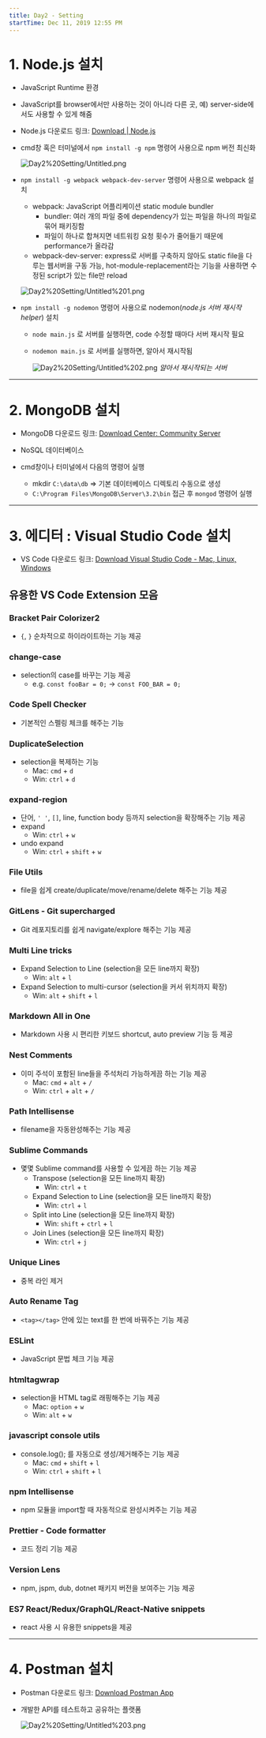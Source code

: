 ```yaml
---
title: Day2 - Setting
startTime: Dec 11, 2019 12:55 PM
---
```


# 1. Node.js 설치

- JavaScript Runtime 환경
- JavaScript를 browser에서만 사용하는 것이 아니라 다른 곳, 예) server-side에서도 사용할 수 있게 해줌

- Node.js 다운로드 링크: [Download | Node.js](https://nodejs.org/en/download/)

- cmd창 혹은 터미널에서 `npm install -g npm` 명령어 사용으로 npm 버전 최신화

    ![Day2%20Setting/Untitled.png](Day2%20Setting/Untitled.png)

- `npm install -g webpack webpack-dev-server` 명령어 사용으로 webpack 설치
    - webpack: JavaScript 어플리케이션 static module bundler
        - bundler: 여러 개의 파일 중에 dependency가 있는 파일을 하나의 파일로 묶어 패키징함
        - 파일이 하나로 합쳐지면 네트워킹 요청 횟수가 줄어들기 때문에 performance가 올라감
    - webpack-dev-server: express로 서버를 구축하지 않아도 static file을 다루는 웹서버을 구동 가능, hot-module-replacement라는 기능을 사용하면 수정된 script가 있는 file만 reload

    ![Day2%20Setting/Untitled%201.png](Day2%20Setting/Untitled%201.png)

- `npm install -g nodemon` 명령어 사용으로 nodemon(*node.js 서버 재시작 helper*) 설치
    - `node main.js` 로 서버를 실행하면, code 수정할 때마다 서버 재시작 필요
    - `nodemon main.js` 로 서버를 실행하면, 알아서 재시작됨

        ![Day2%20Setting/Untitled%202.png](Day2%20Setting/Untitled%202.png)
        *알아서 재시작되는 서버*

---

# 2. MongoDB 설치

- MongoDB 다운로드 링크: [Download Center: Community Server](https://www.mongodb.com/download-center/community)

- NoSQL 데이터베이스

- cmd창이나 터미널에서 다음의 명령어 실행
    - mkdir `C:\data\db` ⇒ 기본 데이터베이스 디렉토리 수동으로 생성
    - `C:\Program Files\MongoDB\Server\3.2\bin` 접근 후 `mongod` 명령어 실행

---

# 3. 에디터 : Visual Studio Code 설치

- VS Code 다운로드 링크: [Download Visual Studio Code - Mac, Linux, Windows](https://code.visualstudio.com/download)

## 유용한 VS Code Extension 모음

### Bracket Pair Colorizer2

- `{`, `}` 순차적으로 하이라이트하는 기능 제공

### change-case

- selection의 case를 바꾸는 기능 제공
    - e.g. `const fooBar = 0;` → `const FOO_BAR = 0;`

### Code Spell Checker

- 기본적인 스펠링 체크를 해주는 기능

### DuplicateSelection

- selection을 복제하는 기능
    - Mac: `cmd` + `d`
    - Win: `ctrl` + `d`

### expand-region

- 단어, `' '`, `[]`, line, function body 등까지 selection을 확장해주는 기능 제공
- expand
    - Win: `ctrl` + `w`
- undo expand
    - Win: `ctrl` + `shift` +  `w`

### File Utils

- file을 쉽게 create/duplicate/move/rename/delete 해주는 기능 제공

### GitLens - Git supercharged

- Git 레포지토리를 쉽게 navigate/explore 해주는 기능 제공

### Multi Line tricks

- Expand Selection to Line (selection을 모든 line까지 확장)
    - Win: `alt` + `l`
- Expand Selection to multi-cursor (selection을 커서 위치까지 확장)
    - Win: `alt` + `shift` + `l`

### Markdown All in One

- Markdown 사용 시 편리한 키보드 shortcut, auto preview 기능 등 제공

### Nest Comments

- 이미 주석이 포함된 line들을 주석처리 가능하게끔 하는 기능 제공
    - Mac: `cmd` + `alt` + `/`
    - Win: `ctrl` + `alt` + `/`

### Path Intellisense

- filename을 자동완성해주는 기능 제공

### Sublime Commands

- 몇몇 Sublime command를 사용할 수 있게끔 하는 기능 제공
    - Transpose (selection을 모든 line까지 확장)
        - Win: `ctrl` + `t`
    - Expand Selection to Line (selection을 모든 line까지 확장)
        - Win: `ctrl` + `l`
    - Split into Line (selection을 모든 line까지 확장)
        - Win: `shift` + `ctrl` + `l`
    - Join Lines (selection을 모든 line까지 확장)
        - Win: `ctrl` + `j`

### Unique Lines

- 중복 라인 제거

### Auto Rename Tag

- `<tag></tag>` 안에 있는 text를 한 번에 바꿔주는 기능 제공

### ESLint

- JavaScript 문법 체크 기능 제공

### htmltagwrap

- selection을 HTML tag로 래핑해주는 기능 제공
    - Mac: `option` + `w`
    - Win: `alt` + `w`

### javascript console utils

- console.log(); 를 자동으로 생성/제거해주는 기능 제공
    - Mac: `cmd` + `shift` + `l`
    - Win: `ctrl` + `shift` + `l`

### npm Intellisense

- npm 모듈을 import할 때 자동적으로 완성시켜주는 기능 제공

### Prettier - Code formatter

- 코드 정리 기능 제공

### Version Lens

- npm, jspm, dub, dotnet 패키지 버전을 보여주는 기능 제공

### ES7 React/Redux/GraphQL/React-Native snippets

- react 사용 시 유용한 snippets을 제공

---

# 4. Postman 설치

- Postman 다운로드 링크: [Download Postman App](https://www.getpostman.com/downloads/)

- 개발한 API를 테스트하고 공유하는 플랫폼

    ![Day2%20Setting/Untitled%203.png](Day2%20Setting/Untitled%203.png)